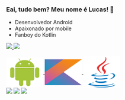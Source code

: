 ### Eai, tudo bem? Meu nome é Lucas! 👋

- Desenvolvedor Android
- Apaixonado por mobile
- Fanboy do Kotlin

 <div>
  <a href="https://github.com/lucslbtd">
  <img height="180em" src="https://github-readme-stats.vercel.app/api?username=lucslbtd&show_icons=true&theme=dracula&include_all_commits=true&count_private=true"/>
  <img height="180em" src="https://github-readme-stats.vercel.app/api/top-langs/?username=lucslbtd&layout=compact&langs_count=7&theme=dracula"/>
</div>
<div style="display: inline_block"><br>
  <img align="center" alt="Rafa-Js" height="80" width="100" src="https://raw.githubusercontent.com/devicons/devicon/master/icons/android/android-plain.svg">
  <img align="center" alt="Rafa-Ts" height="70" width="100" src="https://raw.githubusercontent.com/devicons/devicon/master/icons/kotlin/kotlin-original.svg">
  <img align="center" alt="Rafa-React" height="85" width="100" src="https://raw.githubusercontent.com/devicons/devicon/master/icons/java/java-original.svg">
</div>
  
 <div> 
  <a href="https://www.instagram.com/lucasamartins_" target="_blank"><img src="https://img.shields.io/badge/-Instagram-%23E4405F?style=for-the-badge&logo=instagram&logoColor=white" target="_blank"></a>
  <a href = "mailto:alucas057@gmail.com"><img src="https://img.shields.io/badge/-Gmail-%23333?style=for-the-badge&logo=gmail&logoColor=white" target="_blank"></a>
  <a href="https://www.linkedin.com/in/lucas-amartins-dev/" target="_blank"><img src="https://img.shields.io/badge/-LinkedIn-%230077B5?style=for-the-badge&logo=linkedin&logoColor=white" target="_blank"></a>  
</div> 
  
